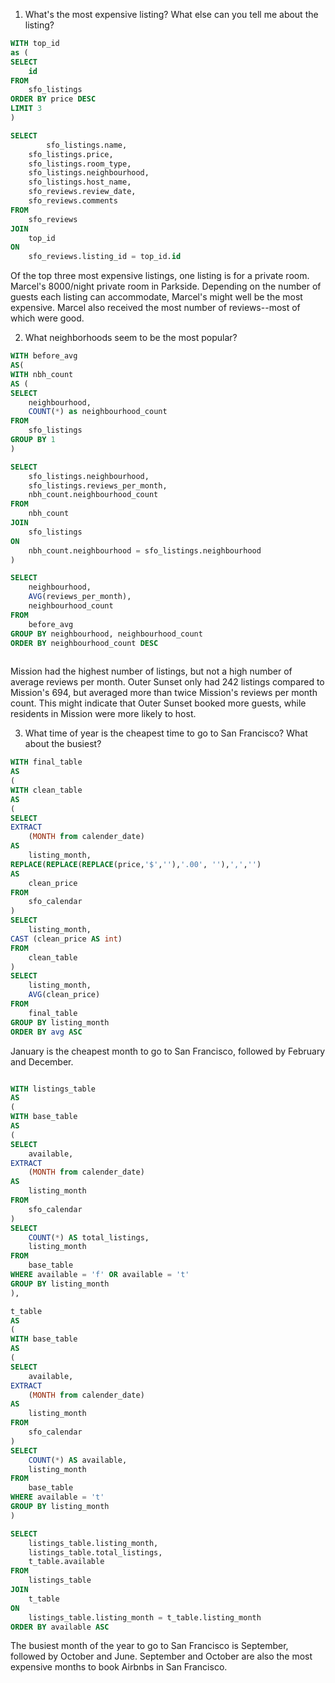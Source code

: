 1. What's the most expensive listing? What else can you tell me about the listing?

```SQL
WITH top_id
as (
SELECT
	id
FROM
	sfo_listings
ORDER BY price DESC
LIMIT 3
)

SELECT
    	sfo_listings.name,
	sfo_listings.price,
	sfo_listings.room_type,
	sfo_listings.neighbourhood,
	sfo_listings.host_name,
	sfo_reviews.review_date,
	sfo_reviews.comments
FROM
	sfo_reviews
JOIN
	top_id
ON
	sfo_reviews.listing_id = top_id.id
```

Of the top three most expensive listings, one listing is for a private room. Marcel's 8000/night private room in Parkside. Depending on the number of guests each listing can accommodate, Marcel's might well be the most expensive. Marcel also received the most number of reviews--most of which were good. 
   
2. What neighborhoods seem to be the most popular?

```SQL
WITH before_avg
AS(
WITH nbh_count
AS (
SELECT
	neighbourhood,
	COUNT(*) as neighbourhood_count
FROM
	sfo_listings
GROUP BY 1
)

SELECT
	sfo_listings.neighbourhood,
	sfo_listings.reviews_per_month,
	nbh_count.neighbourhood_count
FROM
	nbh_count
JOIN
	sfo_listings
ON
	nbh_count.neighbourhood = sfo_listings.neighbourhood
)

SELECT
	neighbourhood,
	AVG(reviews_per_month),
	neighbourhood_count
FROM
	before_avg
GROUP BY neighbourhood, neighbourhood_count
ORDER BY neighbourhood_count DESC
	
```

Mission had the highest number of listings, but not a high number of average reviews per month. Outer Sunset only had 242 listings compared to Mission's 694, but averaged more than twice Mission's reviews per month count. This might indicate that Outer Sunset booked more guests, while residents in Mission were more likely to host. 
    
3. What time of year is the cheapest time to go to San Francisco? What about the busiest?

```SQL
WITH final_table
AS
(
WITH clean_table
AS 
(
SELECT
EXTRACT
	(MONTH from calender_date)
AS
	listing_month,
REPLACE(REPLACE(REPLACE(price,'$',''),'.00', ''),',','')
AS 
	clean_price
FROM 
	sfo_calendar
)
SELECT
	listing_month,
CAST (clean_price AS int)
FROM
	clean_table
)
SELECT
	listing_month,
	AVG(clean_price)
FROM
	final_table
GROUP BY listing_month
ORDER BY avg ASC
```

January is the cheapest month to go to San Francisco, followed by February and December.

```SQL

WITH listings_table
AS
(
WITH base_table
AS
(
SELECT
	available,
EXTRACT
	(MONTH from calender_date)
AS
	listing_month
FROM
	sfo_calendar
)
SELECT
	COUNT(*) AS total_listings,
	listing_month
FROM
	base_table
WHERE available = 'f' OR available = 't'
GROUP BY listing_month
), 

t_table
AS
(
WITH base_table
AS
(
SELECT
	available,
EXTRACT
	(MONTH from calender_date)
AS
	listing_month
FROM
	sfo_calendar
)
SELECT
	COUNT(*) AS available,
	listing_month
FROM
	base_table
WHERE available = 't'
GROUP BY listing_month
)

SELECT
	listings_table.listing_month,
	listings_table.total_listings,
	t_table.available
FROM
	listings_table
JOIN
	t_table
ON
	listings_table.listing_month = t_table.listing_month
ORDER BY available ASC
```

The busiest month of the year to go to San Francisco is September, followed by October and June.
September and October are also the most expensive months to book Airbnbs in San Francisco.

